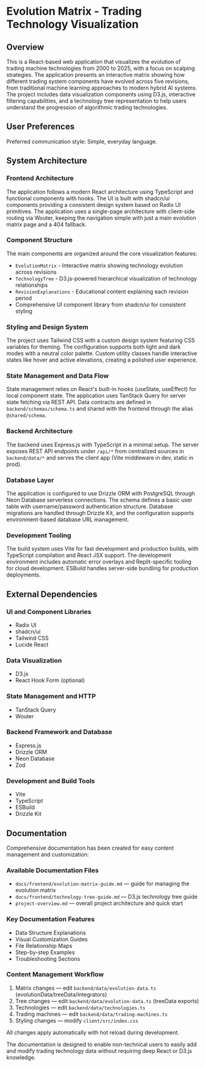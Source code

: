 # Evolution Matrix - Trading Technology Visualization

## Overview

This is a React-based web application that visualizes the evolution of trading machine technologies from 2000 to 2025, with a focus on scalping strategies. The application presents an interactive matrix showing how different trading system components have evolved across five revisions, from traditional machine learning approaches to modern hybrid AI systems. The project includes data visualization components using D3.js, interactive filtering capabilities, and a technology tree representation to help users understand the progression of algorithmic trading technologies.

## User Preferences

Preferred communication style: Simple, everyday language.

## System Architecture

### Frontend Architecture

The application follows a modern React architecture using TypeScript and functional components with hooks. The UI is built with shadcn/ui components providing a consistent design system based on Radix UI primitives. The application uses a single-page architecture with client-side routing via Wouter, keeping the navigation simple with just a main evolution matrix page and a 404 fallback.

### Component Structure

The main components are organized around the core visualization features:

- `EvolutionMatrix` - Interactive matrix showing technology evolution across revisions
- `TechnologyTree` - D3.js-powered hierarchical visualization of technology relationships  
- `RevisionExplanations` - Educational content explaining each revision period
- Comprehensive UI component library from shadcn/ui for consistent styling

### Styling and Design System

The project uses Tailwind CSS with a custom design system featuring CSS variables for theming. The configuration supports both light and dark modes with a neutral color palette. Custom utility classes handle interactive states like hover and active elevations, creating a polished user experience.

### State Management and Data Flow

State management relies on React's built-in hooks (useState, useEffect) for local component state. The application uses TanStack Query for server state fetching via REST API. Data contracts are defined in `backend/schemas/schema.ts` and shared with the frontend through the alias `@shared/schema`.

### Backend Architecture

The backend uses Express.js with TypeScript in a minimal setup. The server exposes REST API endpoints under `/api/*` from centralized sources in `backend/data/*` and serves the client app (Vite middleware in dev, static in prod).

### Database Layer

The application is configured to use Drizzle ORM with PostgreSQL through Neon Database serverless connections. The schema defines a basic user table with username/password authentication structure. Database migrations are handled through Drizzle Kit, and the configuration supports environment-based database URL management.

### Development Tooling

The build system uses Vite for fast development and production builds, with TypeScript compilation and React JSX support. The development environment includes automatic error overlays and Replit-specific tooling for cloud development. ESBuild handles server-side bundling for production deployments.

## External Dependencies

### UI and Component Libraries

- Radix UI
- shadcn/ui
- Tailwind CSS
- Lucide React

### Data Visualization

- D3.js
- React Hook Form (optional)

### State Management and HTTP

- TanStack Query
- Wouter

### Backend Framework and Database

- Express.js
- Drizzle ORM
- Neon Database
- Zod

### Development and Build Tools

- Vite
- TypeScript
- ESBuild
- Drizzle Kit

## Documentation

Comprehensive documentation has been created for easy content management and customization:

### Available Documentation Files

- `docs/frontend/evolution-matrix-guide.md` — guide for managing the evolution matrix
- `docs/frontend/technology-tree-guide.md` — D3.js technology tree guide
- `project-overview.md` — overall project architecture and quick start

### Key Documentation Features

- Data Structure Explanations
- Visual Customization Guides  
- File Relationship Maps
- Step-by-step Examples
- Troubleshooting Sections

### Content Management Workflow

1. Matrix changes — edit `backend/data/evolution-data.ts` (evolutionData/treeData/integrators)
2. Tree changes — edit `backend/data/evolution-data.ts` (treeData exports)  
3. Technologies — edit `backend/data/technologies.ts`
4. Trading machines — edit `backend/data/trading-machines.ts`
5. Styling changes — modify `client/src/index.css`

All changes apply automatically with hot reload during development.

The documentation is designed to enable non-technical users to easily add and modify trading technology data without requiring deep React or D3.js knowledge.

